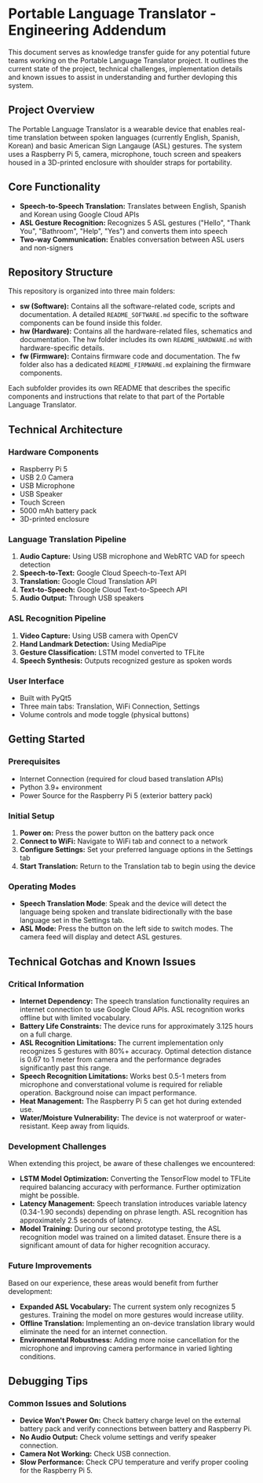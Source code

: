 # Portable Language Translator - Engineering Addendum

This document serves as knowledge transfer guide for any potential future teams working on the Portable Language Translator project. It outlines the current state of the project, technical challenges, implementation details and known issues to assist in understanding and further devloping this system.

## Project Overview
The Portable Language Translator is a wearable device that enables real-time translation between spoken languages (currently English, Spanish, Korean) and basic American Sign Langauge (ASL) gestures. The system uses a Raspberry Pi 5, camera, microphone, touch screen and speakers housed in a 3D-printed enclosure with shoulder straps for portability.

## Core Functionality
- **Speech-to-Speech Translation:** Translates between English, Spanish and Korean using Google Cloud APIs
- **ASL Gesture Recognition:** Recognizes 5 ASL gestures ("Hello", "Thank You", "Bathroom", "Help", "Yes") and converts them into speech
- **Two-way Communication:** Enables conversation between ASL users and non-signers

## Repository Structure
This repository is organized into three main folders:
- **sw (Software):** Contains all the software-related code, scripts and documentation. A detailed `README_SOFTWARE.md` specific to the software components can be found inside this folder.
- **hw (Hardware):** Contains all the hardware-related files, schematics and documentation. The hw folder includes its own `README_HARDWARE.md` with hardware-specific details.
- **fw (Firmware):** Contains firmware code and documentation. The fw folder also has a dedicated `README_FIRMWARE.md` explaining the firmware components.

Each subfolder provides its own README that describes the specific components and instructions that relate to that part of the Portable Language Translator.

## Technical Architecture
### Hardware Components
- Raspberry Pi 5
- USB 2.0 Camera
- USB Microphone
- USB Speaker
- Touch Screen
- 5000 mAh battery pack
- 3D-printed enclosure

### Language Translation Pipeline
1. **Audio Capture:** Using USB microphone and WebRTC VAD for speech detection
2. **Speech-to-Text:** Google Cloud Speech-to-Text API
3. **Translation:** Google Cloud Translation API
4. **Text-to-Speech:** Google Cloud Text-to-Speech API
5. **Audio Output:** Through USB speakers

### ASL Recognition Pipeline
1. **Video Capture:** Using USB camera with OpenCV
2. **Hand Landmark Detection:** Using MediaPipe
3. **Gesture Classification:** LSTM model converted to TFLite
4. **Speech Synthesis:** Outputs recognized gesture as spoken words

### User Interface
- Built with PyQt5
- Three main tabs: Translation, WiFi Connection, Settings
- Volume controls and mode toggle (physical buttons)

## Getting Started
### Prerequisites
- Internet Connection (required for cloud based translation APIs)
- Python 3.9+ environment
- Power Source for the Raspberry Pi 5 (exterior battery pack)

### Initial Setup
1. **Power on:** Press the power button on the battery pack once
2. **Connect to WiFi:** Navigate to WiFi tab and connect to a network
3. **Configure Settings:** Set your preferred language options in the Settings tab
4. **Start Translation:** Return to the Translation tab to begin using the device

### Operating Modes
- **Speech Translation Mode**: Speak and the device will detect the language being spoken and translate bidirectionally with the base language set in the Settings tab.
- **ASL Mode:** Press the button on the left side to switch modes. The camera feed will display and detect ASL gestures.

## Technical Gotchas and Known Issues
### Critical Information
- **Internet Dependency:** The speech translation functionality requires an internet connection to use Google Cloud APIs. ASL recognition works offline but with limited vocabulary.
- **Battery Life Constraints:** The device runs for approximately 3.125 hours on a full charge.
- **ASL Recognition Limitations:** The current implementation only recognizes 5 gestures with 80%+ accuracy. Optimal detection distance is 0.67 to 1 meter from camera and the performance degrades significantly past this range.
- **Speech Recognition Limitations:** Works best 0.5-1 meters from microphone and converstational volume is required for reliable operation. Background noise can impact performance.
- **Heat Management:** The Raspberry Pi 5 can get hot during extended use.
- **Water/Moisture Vulnerability:** The device is not waterproof or water-resistant. Keep away from liquids.

### Development Challenges
When extending this project, be aware of these challenges we encountered:
- **LSTM Model Optimization:** Converting the TensorFlow model to TFLite required balancing accuracy with performance. Further optimization might be possible.
- **Latency Management:** Speech translation introduces variable latency (0.34-1.90 seconds) depending on phrase length. ASL recognition has approximately 2.5 seconds of latency.
- **Model Training:** During our second prototype testing, the ASL recognition model was trained on a limited dataset. Ensure there is a significant amount of data for higher recognition accuracy.

### Future Improvements
Based on our experience, these areas would benefit from further development:
- **Expanded ASL Vocabulary:** The current system only recognizes 5 gestures. Training the model on more gestures would increase utility.
- **Offline Translation:** Implementing an on-device translation library would eliminate the need for an internet connection.
- **Environmental Robustness:** Adding more noise cancellation for the microphone and improving camera performance in varied lighting conditions.

## Debugging Tips
### Common Issues and Solutions
- **Device Won't Power On:** Check battery charge level on the external battery pack and verify connections between battery and Raspberry Pi.
- **No Audio Output:** Check volume settings and verify speaker connection.
- **Camera Not Working:** Check USB connection.
- **Slow Performance:** Check CPU temperature and verify proper cooling for the Raspberry Pi 5. 

